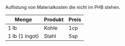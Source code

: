 Auflistung von Materialkosten die nicht im PHB stehen.


| Menge          | Produkt | Preis |
| -------------- | ------- | ----- |
| 1 lb           | Kohle   | 1cp   |
| 1 lb (1 ingot) | Stahl   | 5sp   |

  
 